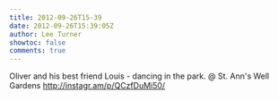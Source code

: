 ```yaml
---
title: 2012-09-26T15-39
date: 2012-09-26T15:39:05Z
author: Lee Turner
showtoc: false
comments: true
---
```


Oliver and his best friend Louis - dancing in the park.   @ St. Ann's Well Gardens http://instagr.am/p/QCzfDuMi50/

